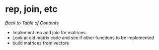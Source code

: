 # rep, join, etc

_Back to [Table of Contents](README.md)_

* Implement rep and join for matrices.  
* Look at old matrix code and see if other functions to be implemented
* build matrices from vectors
